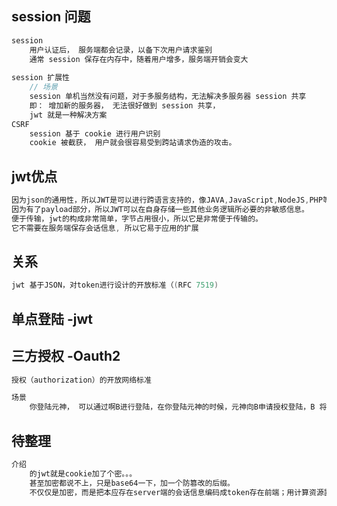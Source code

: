 



## session 问题

```java
session
    用户认证后， 服务端都会记录，以备下次用户请求鉴别
    通常 session 保存在内存中，随着用户增多，服务端开销会变大
    
session 扩展性
    // 场景
    session 单机当然没有问题，对于多服务结构，无法解决多服务器 session 共享
	即： 增加新的服务器， 无法很好做到 session 共享，
    jwt 就是一种解决方案
CSRF
    session 基于 cookie 进行用户识别
    cookie 被截获， 用户就会很容易受到跨站请求伪造的攻击。
```

## jwt优点

```java
因为json的通用性，所以JWT是可以进行跨语言支持的，像JAVA,JavaScript,NodeJS,PHP等很多语言都可以使用。
因为有了payload部分，所以JWT可以在自身存储一些其他业务逻辑所必要的非敏感信息。
便于传输，jwt的构成非常简单，字节占用很小，所以它是非常便于传输的。
它不需要在服务端保存会话信息, 所以它易于应用的扩展


```

## 关系

```java
jwt 基于JSON，对token进行设计的开放标准（(RFC 7519) 
```







## 单点登陆 -jwt

## 三方授权 -Oauth2

```java
授权（authorization）的开放网络标准

场景
    你登陆元神， 可以通过啊B进行登陆，在你登陆元神的时候，元神向B申请授权登陆，B 将你的身份信息发给元神，然后元神就让你登陆了
```



## 待整理

```java
介绍
    的jwt就是cookie加了个密。。。
    甚至加密都说不上，只是base64一下，加一个防篡改的后缀。
    不仅仅是加密，而是把本应存在server端的会话信息编码成token存在前端；用计算资源置换存储资源
```


